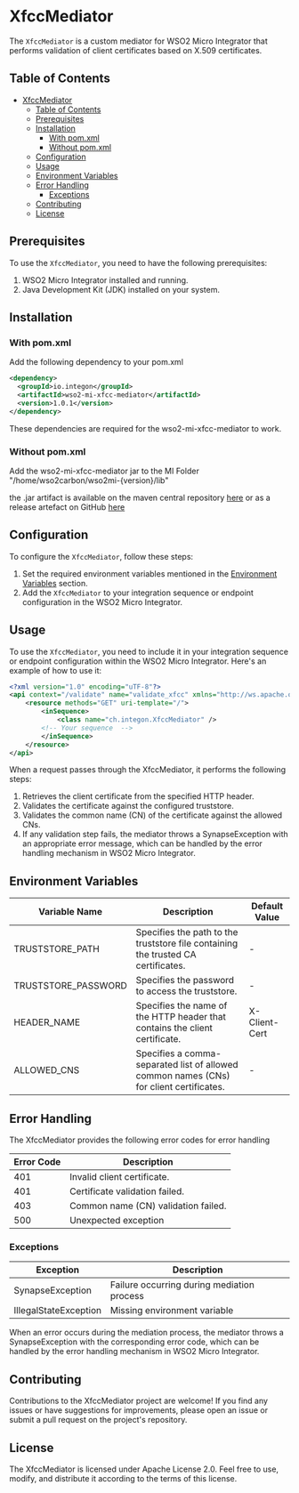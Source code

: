 # XfccMediator

The `XfccMediator` is a custom mediator for WSO2 Micro Integrator that performs validation of client certificates based on X.509 certificates.

## Table of Contents
- [XfccMediator](#xfccmediator)
  - [Table of Contents](#table-of-contents)
  - [Prerequisites](#prerequisites)
  - [Installation](#installation)
    - [With pom.xml](#with-pomxml)
    - [Without pom.xml](#without-pomxml)
  - [Configuration](#configuration)
  - [Usage](#usage)
  - [Environment Variables](#environment-variables)
  - [Error Handling](#error-handling)
    - [Exceptions](#exceptions)
  - [Contributing](#contributing)
  - [License](#license)

## Prerequisites

To use the `XfccMediator`, you need to have the following prerequisites:

1. WSO2 Micro Integrator installed and running.
2. Java Development Kit (JDK) installed on your system.

## Installation

### With pom.xml

Add the following dependency to your pom.xml
```xml
<dependency>
  <groupId>io.integon</groupId>
  <artifactId>wso2-mi-xfcc-mediator</artifactId>
  <version>1.0.1</version>
</dependency>
```

These dependencies are required for the wso2-mi-xfcc-mediator to work. 

### Without pom.xml

Add the wso2-mi-xfcc-mediator jar to the MI Folder "/home/wso2carbon/wso2mi-{version}/lib"


the .jar artifact is available on the maven central repository [here](https://s01.oss.sonatype.org/service/local/repositories/releases/content/io/integon/wso2-mi-xfcc-mediator/1.0.1/wso2-mi-xfcc-mediator-1.0.1.jar) or as a release artefact on GitHub [here](https://github.com/integon/wso2-mi-xfcc-mediator/releases)

## Configuration

To configure the `XfccMediator`, follow these steps:

1. Set the required environment variables mentioned in the [Environment Variables](#environment-variables) section.
2. Add the `XfccMediator` to your integration sequence or endpoint configuration in the WSO2 Micro Integrator.

## Usage

To use the `XfccMediator`, you need to include it in your integration sequence or endpoint configuration within the WSO2 Micro Integrator. Here's an example of how to use it:

```xml
<?xml version="1.0" encoding="uTF-8"?>
<api context="/validate" name="validate_xfcc" xmlns="http://ws.apache.org/ns/synapse" trace="enable" statistics="enable">
    <resource methods="GET" uri-template="/">
        <inSequence>
            <class name="ch.integon.XfccMediator" />  
        <!-- Your sequence  -->    
        </inSequence>
    </resource>
</api>
```
When a request passes through the XfccMediator, it performs the following steps:

1. Retrieves the client certificate from the specified HTTP header.
2. Validates the certificate against the configured truststore.
3. Validates the common name (CN) of the certificate against the allowed CNs.
4. If any validation step fails, the mediator throws a SynapseException with an appropriate error message, which can be handled by the error handling mechanism in WSO2 Micro Integrator.

## Environment Variables

| Variable Name       | Description                                                                             | Default Value |
| ------------------- | --------------------------------------------------------------------------------------- | ------------- |
| TRUSTSTORE_PATH     | Specifies the path to the truststore file containing the trusted CA certificates.       | -             |
| TRUSTSTORE_PASSWORD | Specifies the password to access the truststore.                                        | -             |
| HEADER_NAME         | Specifies the name of the HTTP header that contains the client certificate.             | X-Client-Cert |
| ALLOWED_CNS         | Specifies a comma-separated list of allowed common names (CNs) for client certificates. | -             |

## Error Handling

The XfccMediator provides the following error codes for error handling

| Error Code | Description                         |
| ---------- | ----------------------------------- |
| 401        | Invalid client certificate.         |
| 401        | Certificate validation failed.      |
| 403        | Common name (CN) validation failed. |
| 500        | Unexpected exception                |


### Exceptions

| Exception             | Description                                |
| --------------------- | ------------------------------------------ |
| SynapseException      | Failure occurring during mediation process |
| IllegalStateException | Missing environment variable               |

When an error occurs during the mediation process, the mediator throws a SynapseException with the corresponding error code, which can be handled by the error handling mechanism in WSO2 Micro Integrator.

## Contributing

Contributions to the XfccMediator project are welcome! If you find any issues or have suggestions for improvements, please open an issue or submit a pull request on the project's repository.

## License

The XfccMediator is licensed under Apache License 2.0. Feel free to use, modify, and distribute it according to the terms of this license.
